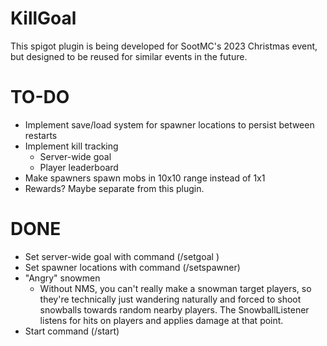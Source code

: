 # KillGoal

This spigot plugin is being developed for SootMC's 2023 Christmas event, but designed to be reused for similar events in the future.

# TO-DO
- Implement save/load system for spawner locations to persist between restarts
- Implement kill tracking
  - Server-wide goal
  - Player leaderboard
- Make spawners spawn mobs in 10x10 range instead of 1x1
- Rewards? Maybe separate from this plugin.

# DONE
- Set server-wide goal with command (/setgoal <number>)
- Set spawner locations with command (/setspawner)
- "Angry" snowmen
  - Without NMS, you can't really make a snowman target players, so they're technically just wandering naturally and forced to shoot snowballs towards random nearby players. The SnowballListener listens for hits on players and applies damage at that point.
- Start command (/start)
